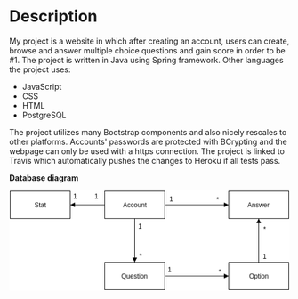 # Description
My project is a website in which after creating an account, users can create, browse and answer multiple choice questions 
and gain score in order to be #1. The project is written in Java using Spring framework. Other languages the project uses:  
* JavaScript
* CSS 
* HTML
* PostgreSQL  

The project utilizes many Bootstrap components and also nicely rescales to other platforms. Accounts' passwords are protected with BCrypting and the webpage can only be used with a https connection. The project is linked to Travis which automatically pushes the changes to Heroku if all tests pass.  

**Database diagram**  

![Database diagram](/documentation/database_diagram.png)
